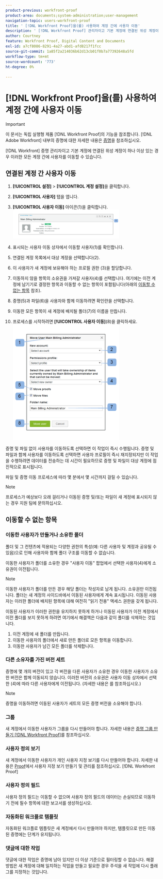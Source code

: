 ```yaml
---
product-previous: workfront-proof
product-area: documents;system-administration;user-management
navigation-topic: users-workfront-proof
title: ' [!DNL Workfront Proof]을(를) 사용하여 계정 간에 사용자 이동'
description: ' [!DNL Workfront Proof] 관리자이고 기본 계정에 연결된 위성 계정이 하나 이상 있는 경우 이러한 모든 계정 간에 사용자를 이동할 수 있습니다.'
author: Courtney
feature: Workfront Proof, Digital Content and Documents
exl-id: a7cf8086-8291-4a27-abd1-afd8217f1fcc
source-git-commit: 1a85f2a214036b62d13cb01f0b7a77392648a5fd
workflow-type: tm+mt
source-wordcount: '773'
ht-degree: 0%

---
```


# [!DNL Workfront Proof]을(를) 사용하여 계정 간에 사용자 이동

>[!IMPORTANT]
>
>이 문서는 독립 실행형 제품 [!DNL Workfront Proof]의 기능을 참조합니다. [!DNL Adobe Workfront] 내부의 증명에 대한 자세한 내용은 [증명](../../../review-and-approve-work/proofing/proofing.md)을 참조하십시오.

[!DNL Workfront] 증명 관리자이고 기본 계정에 연결된 위성 계정이 하나 이상 있는 경우 이러한 모든 계정 간에 사용자를 이동할 수 있습니다.

## 연결된 계정 간 사용자 이동

1. **[!UICONTROL 설정]** > **[!UICONTROL 계정 설정]**&#x200B;을 클릭합니다.

1. **[!UICONTROL 사용자]** 탭을 엽니다.
1. **[!UICONTROL 사용자 이동]** 아이콘(1)을 클릭합니다. ![Move_user2.png](assets/move-user2-350x95.png)

1. 표시되는 사용자 이동 상자에서 이동할 사용자(1)를 확인합니다.
1. 연결된 계정 목록에서 대상 계정을 선택합니다(2).
1. 이 사용자가 새 계정에 보유해야 하는 프로필 권한 (3)을 할당합니다.
1. 이동하지 않을 항목의 소유권을 가져갈 사용자(4)를 선택합니다.
여기에는 이전 계정에 남기기로 결정한 항목과 이동할 수 없는 항목이 포함됩니다(아래의 [이동할 수 없는 항목](https://support.workfront.com/knowledge/articles/115004087708/en-us?brand_id=662728&return_to=%2Fhc%2Fen-us%2Farticles%2F115004087708#Items-that-can&#39;t-be-moved) 참조).

1. 증명(5)과 파일(6)을 사용자와 함께 이동하려면 확인란을 선택합니다.
1. 이동한 모든 항목이 새 계정에 배치될 폴더(7)의 이름을 만듭니다.
1. 프로세스를 시작하려면 **[!UICONTROL 사용자 이동]**(8)을 클릭하세요.
   ![Moving_users_pop-up.png](assets/moving-users-pop-up-350x380.png)

증명 및 파일 없이 사용자를 이동하도록 선택하면 이 작업이 즉시 수행됩니다. 증명 및 파일과 함께 사용자를 이동하도록 선택하면 사용자 프로필이 즉시 재지정되지만 이 작업을 수행하려면 데이터를 전송하는 데 시간이 필요하므로 증명 및 파일이 대상 계정에 점진적으로 표시됩니다.

파일 및 증명 이동 프로세스에 따라 몇 분에서 몇 시간까지 걸릴 수 있습니다.

>[!NOTE]
>
>프로세스가 예상보다 오래 걸리거나 이동된 증명 및/또는 파일이 새 계정에 표시되지 않는 경우 지원 팀에 문의하십시오.

## 이동할 수 없는 항목

### 이동한 사용자가 만들거나 소유한 폴더

폴더 및 그 컨텐츠에 적용되는 다양한 권한의 특성(예: 다른 사용자 및 계정과 공유될 수 있음)으로 인해 사용자와 함께 폴더 구조를 이동할 수 없습니다.

이동한 사용자가 폴더를 소유한 경우 &quot;사용자 이동&quot; 팝업에서 선택한 사용자(4)에게 소유권이 이전됩니다.

>[!NOTE]
>
>이동한 사용자가 폴더를 만든 경우 해당 폴더는 작성자로 남게 됩니다. 소유권만 이전됩니다. 폴더는 새 계정의 사이드바에서 이동된 사용자에게 계속 표시됩니다. 이동된 사용자는 이러한 폴더에 배치된 항목에 대해 여전히 &quot;읽기 전용&quot; 액세스 권한을 갖게 됩니다.

이동된 사용자가 이러한 권한을 유지하지 못하게 하거나 이동된 사용자가 이전 계정에서 이전 폴더를 보지 못하게 하려면 여기에서 해결책은 다음과 같이 폴더를 삭제하는 것입니다.

1. 이전 계정에 새 폴더를 만듭니다.
1. 이동한 사용자의 폴더에서 새로 만든 폴더로 모든 항목을 이동합니다.
1. 이동한 사용자가 남긴 모든 폴더를 삭제합니다.

### 다른 소유자를 가진 버전 세트

증명에 몇 개의 버전이 있고 각 버전을 다른 사용자가 소유한 경우 이동한 사용자가 소유한 버전은 함께 이동되지 않습니다. 이러한 버전의 소유권은 사용자 이동 상자에서 선택한 (4)에 따라 다른 사용자에게 이전됩니다. (자세한 내용은 를 참조하십시오.)

>[!NOTE]
>
>증명을 이동하려면 이동된 사용자가 세트의 모든 증명 버전을 소유해야 합니다.

### 그룹

새 계정에서 이동한 사용자가 그룹을 다시 만들어야 합니다. 자세한 내용은 [증명 그룹 만들기 [!DNL Workfront Proof]](../../../workfront-proof/wp-mnguserscontacts/groups/create-proofing-groups.md)를 참조하십시오.

### 사용자 정의 보기

새 계정에서 이동한 사용자가 개인 사용자 지정 보기를 다시 만들어야 합니다. 자세한 내용은 [Proof](../../../workfront-proof/wp-work-proofsfiles/manage-your-work/create-and-manage-custom-views.md)에서 사용자 지정 보기 만들기 및 관리를 참조하십시오. [!DNL Workfront Proof] 

### 사용자 정의 필드

사용자 정의 필드는 이동할 수 없으며 사용자 정의 필드의 데이터는 손실되므로 이동하기 전에 필수 항목에 대한 보고서를 생성하십시오.

### 자동화된 워크플로 템플릿

자동화된 워크플로 템플릿은 새 계정에서 다시 만들어야 하지만, 템플릿으로 만든 이동된 증명에는 단계가 유지됩니다.

### 댓글에 대한 작업

댓글에 대한 작업은 증명에 남아 있지만 더 이상 기준으로 필터링할 수 없습니다. 해결 방법은 새 계정에 대해 일치하는 작업을 만들고 필요한 경우 주석을 새 작업에 다시 플래그를 지정하는 것입니다.

